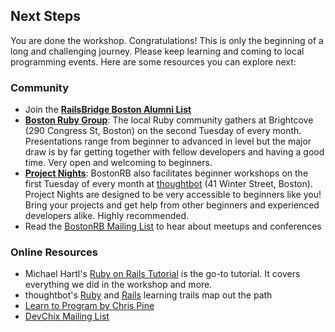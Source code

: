 ## Next Steps

You are done the workshop. Congratulations! This is only the beginning of a long
and challenging journey. Please keep learning and coming to local programming events. Here are
some resources you can explore next:

### Community

 * Join the **[RailsBridge Boston Alumni List](https://groups.google.com/forum/#!forum/railsbridge-boston-alumni)** 
 * **[Boston Ruby Group](http://bostonrb.org/)**: The local Ruby community gathers at Brightcove (290 Congress St, Boston) on the second Tuesday of every month. Presentations range from beginner to advanced in level but the major draw is by far getting together with fellow developers and having a good time. Very open and welcoming to beginners.
 * **[Project Nights](http://bostonrb.org/)**: BostonRB also facilitates beginner workshops on the first Tuesday of every month at [thoughtbot](http://thoughtbot.com) (41 Winter Street, Boston). Project Nights are designed to be very accessible to beginners like you! Bring your projects and get help from other beginners and experienced developers alike. Highly recommended.
 * Read the [BostonRB Mailing List](https://groups.google.com/forum/#!forum/boston-rubygroup) to hear about meetups and conferences


### Online Resources
 * Michael Hartl's [Ruby on Rails Tutorial](http://ruby.railstutorial.org/ruby-on-rails-tutorial-book) is the go-to tutorial. It covers everything we did in the workshop and more. 
 * thoughtbot's [Ruby](https://learn.thoughtbot.com/ruby) and [Rails](https://learn.thoughtbot.com/rails) learning trails map out the path
 * [Learn to Program by Chris Pine](http://pragprog.com/book/ltp2/learn-to-program) 
 * [DevChix Mailing List](http://www.devchix.com/join-devchix/)


